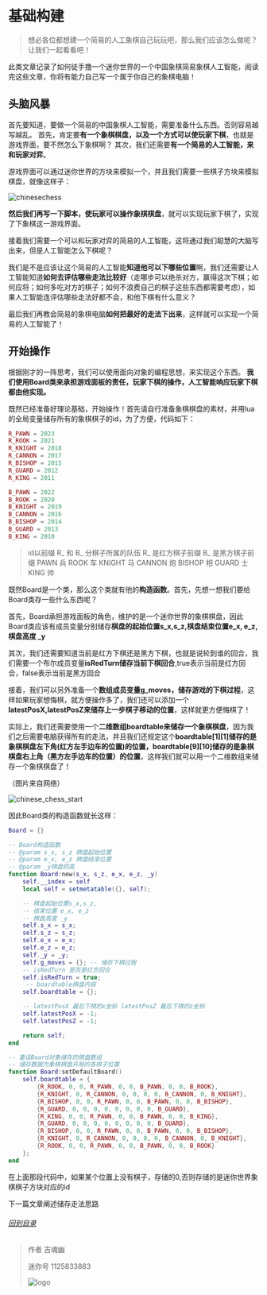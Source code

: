 # 基础构建

> 想必各位都想建一个简易的人工象棋自己玩玩吧，那么我们应该怎么做呢？让我们一起看看吧！

此类文章记录了如何徒手撸一个迷你世界的一个中国象棋简易象棋人工智能，阅读完这些文章，你将有能力自己写一个属于你自己的象棋电脑！

## 头脑风暴

首先要知道，要做一个简易的中国象棋人工智能，需要准备什么东西。否则容易越写越乱。
首先，肯定要**有一个象棋棋盘，以及一个方式可以使玩家下棋**，也就是游戏界面，要不然怎么下象棋啊？
其次，我们还需要**有一个简易的人工智能，来和玩家对弈**。

游戏界面可以通过迷你世界的方块来模拟一个，并且我们需要一些棋子方块来模拟棋盘，就像这样子：

![chinesechess](https://s1.ax1x.com/2022/06/18/XLM9mt.png)

**然后我们再写一下脚本，使玩家可以操作象棋棋盘**，就可以实现玩家下棋了，实现了下象棋这一游戏界面。

接着我们需要一个可以和玩家对弈的简易的人工智能，这将通过我们聪慧的大脑写出来，但是人工智能怎么下棋呢？

我们是不是应该让这个简易的人工智能**知道他可以下哪些位置**啊，我们还需要让人工智能知道**如何去评估哪些走法比较好**（走哪步可以绝杀对方，赢得这次下棋；如何应将；如何多吃对方的棋子；如何不浪费自己的棋子这些东西都需要考虑），如果人工智能连评估哪些走法好都不会，和他下棋有什么意义？

最后我们再教会简易的象棋电脑**如何把最好的走法下出来**，这样就可以实现一个简易的人工智能了！

## 开始操作

根据刚才的一阵思考，我们可以使用面向对象的编程思想，来实现这个东西。
**我们使用Board类来承担游戏面板的责任，玩家下棋的操作，人工智能响应玩家下棋都由他实现。**

既然已经准备好理论基础，开始操作！首先请自行准备象棋棋盘的素材，并用lua的全局变量储存所有的象棋棋子的id，为了方便，代码如下：

```lua
R_PAWN = 2023
R_ROOK = 2021
R_KNIGHT = 2018
R_CANNON = 2017
R_BISHOP = 2015
R_GUARD = 2012
R_KING = 2011

B_PAWN = 2022
B_ROOK = 2020
B_KNIGHT = 2019
B_CANNON = 2016
B_BISHOP = 2014
B_GUARD = 2013
B_KING = 2010
```

> id以前缀 R_ 和 B_ 分棋子所属的队伍
> R_  是红方棋子前缀
> B_ 是黑方棋子前缀
>  PAWN 兵 ROOK 车 KNIGHT 马 CANNON 炮
> BISHOP 相  GUARD 士 KING 帅

既然Board是一个类，那么这个类就有他的**构造函数**。首先，先想一想我们要给Board类存一些什么东西呢？

首先，Board承担游戏面板的角色，维护的是一个迷你世界的象棋棋盘，因此Board类应该有成员变量分别储存**棋盘的起始位置s_x,s_z,棋盘结束位置e_x, e_z, 棋盘高度 _y**

其次，我们还需要知道当前是红方下棋还是黑方下棋，也就是说轮到谁的回合，我们需要一个布尔成员变量**isRedTurn储存当前下棋回合**,true表示当前是红方回合，false表示当前是黑方回合

接着，我们可以另外准备一个**数组成员变量g_moves，储存游戏的下棋过程**，这样如果玩家想悔棋，就方便操作多了，我们还可以添加一个**latestPosX,latestPosZ来储存上一步棋子移动的位置**，这样就更方便悔棋了！

实际上，我们还需要使用一个**二维数组boardtable来储存一个象棋棋盘**，因为我们之后需要电脑获得所有的走法，并且我们还规定这个**boardtable\[1]\[1]储存的是象棋棋盘左下角(红方左手边车的位置)的位置，boardtable\[9]\[10]储存的是象棋棋盘右上角（黑方左手边车的位置）的位置**，这样我们就可以用一个二维数组来储存一个象棋棋盘了！

（图片来自网络）

![chinese_chess_start](https://s1.ax1x.com/2022/06/18/XLMC0P.jpg)

因此Board类的构造函数就长这样：

```lua
Board = {}

-- Board构造函数
-- @param s_x, s_z 棋盘起始位置
-- @param e_x, e_z 棋盘结束位置
-- @param _y棋盘的高
function Board:new(s_x, s_z, e_x, e_z, _y)
    self.__index = self
    local self = setmetatable({}, self);

    -- 棋盘起始位置s_x,s_z, 
    -- 结束位置 e_x, e_z
    -- 棋盘高度 _y
    self.s_x = s_x; 
    self.s_z = s_z;
    self.e_x = e_x;
    self.e_z = e_z;
    self._y = _y;
    self.g_moves = {}; -- 储存下棋过程
    -- isRedTurn 是否是红方回合
    self.isRedTurn = true;
     -- boardtable棋盘内容
    self.boardtable = {};

    -- latestPosX 最后下棋的x坐标 latestPosZ 最后下棋的z坐标
    self.latestPosX = -1;
    self.latestPosZ = -1;

    return self;
end

-- 重设Board对象储存的棋盘数组
-- 储存数据为象棋棋盘开局的各棋子位置
function Board:setDefaultBoard()
    self.boardtable = {
        {R_ROOK, 0, 0, R_PAWN, 0, 0, B_PAWN, 0, 0, B_ROOK},
        {R_KNIGHT, 0, R_CANNON, 0, 0, 0, 0, B_CANNON, 0, B_KNIGHT},
        {R_BISHOP, 0, 0, R_PAWN, 0, 0, B_PAWN, 0, 0, B_BISHOP},
        {R_GUARD, 0, 0, 0, 0, 0, 0, 0, 0, B_GUARD},
        {R_KING, 0, 0, R_PAWN, 0, 0, B_PAWN, 0, 0, B_KING},
        {R_GUARD, 0, 0, 0, 0, 0, 0, 0, 0, B_GUARD},
        {R_BISHOP, 0, 0, R_PAWN, 0, 0, B_PAWN, 0, 0, B_BISHOP},
        {R_KNIGHT, 0, R_CANNON, 0, 0, 0, 0, B_CANNON, 0, B_KNIGHT},
        {R_ROOK, 0, 0, R_PAWN, 0, 0, B_PAWN, 0, 0, B_ROOK}
    };
end
```

在上面那段代码中，如果某个位置上没有棋子，存储的0,否则存储的是迷你世界象棋棋子方块对应的id

下一篇文章阐述储存走法思路

###### [回到目录](/docs/development/case/ChineseChess/README.md)

> 作者 吉魂幽
>
> 迷你号 1125833883
>
> ![logo](https://s1.ax1x.com/2022/06/18/XLMPTf.png)
